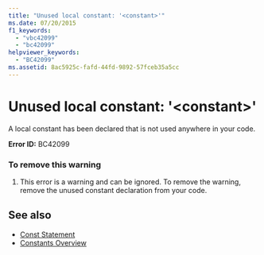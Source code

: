 ```yaml
---
title: "Unused local constant: '<constant>'"
ms.date: 07/20/2015
f1_keywords: 
  - "vbc42099"
  - "bc42099"
helpviewer_keywords: 
  - "BC42099"
ms.assetid: 8ac5925c-fafd-44fd-9892-57fceb35a5cc
---
```

# Unused local constant: '\<constant>'
A local constant has been declared that is not used anywhere in your code.  
  
 **Error ID:** BC42099  
  
### To remove this warning  
  
1.  This error is a warning and can be ignored. To remove the warning, remove the unused constant declaration from your code.  
  
## See also
- [Const Statement](../../visual-basic/language-reference/statements/const-statement.md)
- [Constants Overview](../../visual-basic/programming-guide/language-features/constants-enums/constants-overview.md)
